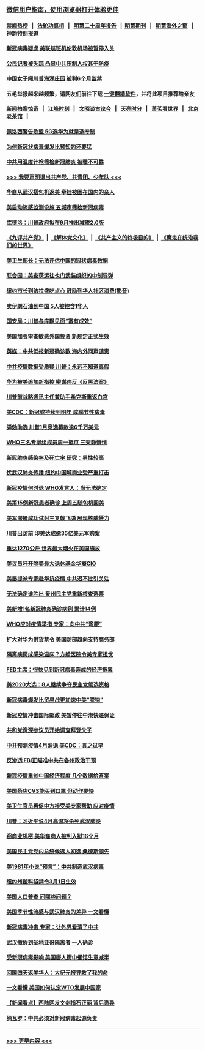 ### [微信用户指南，使用浏览器打开体验更佳](https://github.com/gfw-breaker/banned-news1/blob/master/indexes/wechat-guide.md?t=0)
#### [禁闻热榜](热点新闻.md?t=0)  &nbsp;&nbsp;|&nbsp;&nbsp; [法轮功真相](https://github.com/gfw-breaker/truth/blob/master/README.md?t=0) &nbsp;&nbsp;|&nbsp;&nbsp; [明慧二十周年报告](https://github.com/gfw-breaker/mh-reports/blob/master/README.md?t=0) &nbsp;&nbsp;|&nbsp;&nbsp;[明慧期刊](https://github.com/gfw-breaker/mh-qikan) &nbsp;&nbsp;|&nbsp;&nbsp; [明慧海外之窗](https://github.com/gfw-breaker/mh-news/blob/master/README.md?t=0) &nbsp;&nbsp;|&nbsp;&nbsp; [神韵特别报道](https://github.com/gfw-breaker/mh-news/blob/master/shenyun.md?t=0)
#### [新冠病毒疑虑 美联航班机伦敦机场被暂停入关](../pages/nsc412/n11870015.md?t=02151002) 
#### [公民记者被失踪 凸显中共压制人权甚于防疫](../pages/nsc412/n11870042.md?t=02151002) 
#### [中国女子闯川普海湖庄园 被判6个月监禁](../pages/nsc412/n11869919.md?t=02151002) 
#### 五毛举报越来越频繁，请网友们前往下载 [一键翻墙软件](https://github.com/gfw-breaker/ssr-accounts)，并将此项目推荐给亲友
#### [新闻拍案惊奇](https://github.com/gfw-breaker/banned-news1/blob/master/pages/link4.md) &nbsp;&nbsp;|&nbsp;&nbsp; [江峰时刻](https://github.com/gfw-breaker/banned-news1/blob/master/pages/link4.md) &nbsp;&nbsp;|&nbsp;&nbsp; [文昭谈古论今](https://github.com/gfw-breaker/banned-news1/blob/master/pages/link4.md) &nbsp;&nbsp;|&nbsp;&nbsp; [天亮时分](https://github.com/gfw-breaker/banned-news1/blob/master/pages/link4.md) &nbsp;&nbsp;|&nbsp;&nbsp; [萧茗看世界](https://github.com/gfw-breaker/banned-news1/blob/master/pages/link4.md) &nbsp;&nbsp;|&nbsp;&nbsp; [北京老茶馆](https://github.com/gfw-breaker/banned-news1/blob/master/pages/link4.md) &nbsp;&nbsp;|&nbsp;&nbsp; 
#### [佩洛西警告欧盟 5G选华为就是选专制](../pages/nsc412/n11869898.md?t=02151002) 
#### [为何新冠状病毒爆发比预知的还要猛](../pages/nsc412/n11869828.md?t=02151002) 
#### [中共用温度计枪筛检新冠肺炎 被曝不可靠](../pages/nsc412/n11869707.md?t=02151002) 
#### [>>> 我要声明退出共产党、共青团、少年队 <<<](https://github.com/begood0513/goodnews/blob/master/quit/letter.md) 
#### [华裔从武汉搭包机返美 牵挂被困在国内的亲人](../pages/nsc412/n11869711.md?t=02151002) 
#### [美启动流感监测设施 五城市筛检新冠病毒](../pages/nsc412/n11869689.md?t=02151002) 
#### [库德洛：川普政府拟在9月推出减税2.0版](../pages/nsc412/n11869627.md?t=02151002) 
#### [《九评共产党》](https://github.com/begood0513/9ping.md/blob/master/README.md) &nbsp;|&nbsp; [《解体党文化》](../../../../jtdwh.md/blob/master/README.md)  &nbsp;|&nbsp; [《共产主义的终极目的》](../../../../gczydzjmd.md/blob/master/README.md) &nbsp;|&nbsp; [《魔鬼在统治我们的世界》](../../../../mgztzwmdsj.md/blob/master/README.md) 
#### [美卫生部长：无法评估中国的冠状病毒数据](../pages/nsc412/n11869301.md?t=02151002) 
#### [联合国：美查获运往也门武装组织的中制导弹](../pages/nsc412/n11868677.md?t=02151002) 
#### [纽约市长到法拉盛吃点心  鼓励到华人社区消费(影音)](../pages/nsc412/n11868197.md?t=02151002) 
#### [卖伊朗石油到中国  5人被控含1华人](../pages/nsc412/n11867988.md?t=02151002) 
#### [国安局：川普与库默见面“富有成效”](../pages/nsc412/n11867976.md?t=02151002) 
#### [美国加强审查敏感外国投资 新规定正式生效](../pages/nsc412/n11868041.md?t=02151002) 
#### [英媒：中共低报新冠确诊数 海内外同声谴责](../pages/nsc412/n11867421.md?t=02151002) 
#### [中共疫情数据受质疑 川普：永远不知道真假](../pages/nsc412/n11867195.md?t=02151002) 
#### [华为被美追加新指控 密谋违反《反黑法案》](../pages/nsc412/n11867191.md?t=02151002) 
#### [川普前战略通讯主任兼助手希克斯重返白宫](../pages/nsc412/n11867104.md?t=02151002) 
#### [美CDC：新冠或持续到明年 成季节性病毒](../pages/nsc412/n11867279.md?t=02151002) 
#### [弹劾助选 川普1月竞选募款逾6千万美元](../pages/nsc412/n11866950.md?t=02151002) 
#### [WHO三名专家组成员周一抵京 三天静悄悄](../pages/nsc412/n11866947.md?t=02151002) 
#### [新冠肺炎感染率及死亡率 研究：男性较高](../pages/nsc412/n11866956.md?t=02151002) 
#### [忧武汉肺炎传播 纽约中国城商业受严重打击](../pages/nsc412/n11866902.md?t=02151002) 
#### [新冠疫情何时退 WHO发言人：尚无法确定](../pages/nsc412/n11866864.md?t=02151002) 
#### [美第15例新冠患者确诊 上周五随包机回美](../pages/nsc412/n11866852.md?t=02151002) 
#### [美军潜艇成功试射三叉戟飞弹 展现核威慑力](../pages/nsc412/n11866046.md?t=02151002) 
#### [川普出访前 印美达成逾35亿美元军购案](../pages/nsc412/n11865444.md?t=02151002) 
#### [重达1270公斤 世界最大烟火在美国施放](../pages/nsc412/n11865198.md?t=02151002) 
#### [美议员吁开除美最大退休基金华裔CIO](../pages/nsc412/n11865230.md?t=02151002) 
#### [美屡提派专家赴华抗疫情 中共迟不批引关注](../pages/nsc412/n11864719.md?t=02151002) 
#### [无法确定谁胜出 爱州民主党重新核查选票](../pages/nsc412/n11864830.md?t=02151002) 
#### [美新增1名新冠肺炎确诊病例 累计14例](../pages/nsc412/n11864893.md?t=02151002) 
#### [WHO应对疫情举措 专家：向中共“弯腰”](../pages/nsc412/n11864727.md?t=02151002) 
#### [扩大对华为供货禁令 美国防部趋向支持商务部](../pages/nsc412/n11864773.md?t=02151002) 
#### [隔离病房成感染温床？方舱医院令美专家担忧](../pages/nsc412/n11864575.md?t=02151002) 
#### [FED主席：很快见到新冠病毒造成的经济拖累](../pages/nsc412/n11864507.md?t=02151002) 
#### [美2020大选：8人继续争夺民主党候选资格](../pages/nsc412/n11864327.md?t=02151002) 
#### [新冠病毒爆发比贸易战更加速中美“脱钩”](../pages/nsc412/n11864470.md?t=02151002) 
#### [新冠疫情冲击国际邮政 美暂停往中港快递保证](../pages/nsc412/n11864207.md?t=02151002) 
#### [共和党资深参议员开始调查拜登父子](../pages/nsc412/n11863984.md?t=02151002) 
#### [中共预测疫情4月消退 美CDC：言之过早](../pages/nsc412/n11864310.md?t=02151002) 
#### [反渗透 FBI正瞄准中共在各州政治干预](../pages/nsc412/n11864300.md?t=02151002) 
#### [新冠疫情重创中国经济程度 几个数据给答案](../pages/nsc412/n11864203.md?t=02151002) 
#### [美国药店CVS能买到口罩 但动作要快](../pages/nsc412/n11862438.md?t=02151002) 
#### [美卫生官员再促中方接受美专家帮助 应对疫情](../pages/nsc412/n11864043.md?t=02151002) 
#### [川普：习近平说4月高温将杀死武汉肺炎](../pages/nsc412/n11860814.md?t=02151002) 
#### [窃商业机密 美华裔商人被判入狱16个月](../pages/nsc412/n11863911.md?t=02151002) 
#### [美国民主党党内总统候选人初选 桑德斯领先](../pages/nsc412/n11863475.md?t=02151002) 
#### [美1981年小说“预言”：中共制造武汉病毒](../pages/nsc412/n11863306.md?t=02151002) 
#### [纽约州塑料袋禁令3月1日生效](../pages/nsc412/n11862832.md?t=02151002) 
#### [美国人口普查  问哪些问题？](../pages/nsc412/n11862808.md?t=02151002) 
#### [美国季节性流感与武汉肺炎的差异 一文看懂](../pages/nsc412/n11862428.md?t=02151002) 
#### [新冠病毒冲击 专家：让外界看清了中共](../pages/nsc412/n11862280.md?t=02151002) 
#### [武汉撤侨到圣地亚哥隔离者 一人确诊](../pages/nsc412/n11862460.md?t=02151002) 
#### [受新冠病毒影响 美国唐人街中餐馆生意减半](../pages/nsc412/n11861940.md?t=02151002) 
#### [回国四天返美华人：大纪元报导救了我的命](../pages/nsc412/n11862181.md?t=02151002) 
#### [一文看懂 美国如何认定WTO发展中国家](../pages/nsc412/n11862051.md?t=02151002) 
#### [【新闻看点】西陆网发文剑指石正丽 背后诡异](../pages/nsc412/n11861792.md?t=02151002) 
#### [纳瓦罗：中共必须对新冠病毒起源负责](../pages/nsc412/n11861810.md?t=02151002) 

----
#### [ >>> 更早内容 <<< ](../indexes/nsc412-earlier.md)
